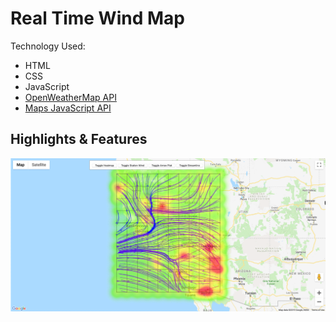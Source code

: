 # Real Time Wind Map

Technology Used:
* HTML
* CSS
* JavaScript
* [OpenWeatherMap API](https://openweathermap.org/api)
* [Maps JavaScript API](https://developers.google.com/maps/documentation/javascript/reference/)

## Highlights & Features

![main-gif](images/streamline02102019.gif)
